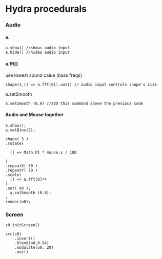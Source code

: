 # Hydra procedurals

### Audio

#### &#x20;a.

```
a.show() //shows audio input
a.hide() //hides audio input
```

#### a.fft\[]

use lowest sound calue (bass freqs)

```
shape(3,() => a.fft[0]).out() // audio input controls shape's size
```

a.setSmooth

```
a.setSmooth (0.9) //add this command above the previous code
```

#### Audio and Mouse together

```
a.show();
a.setBins(3);

shape( 3 )
.rotate(

  () => Math.PI * mouse.x / 180

)
.repeatX( 30 )
.repeatY( 30 )
.scale(
  () => a.fft[0]*4
)
.out( o0 );
  a.setSmooth (0.9);
;
render(o0);
```

### Screen

```
s0.initScreen()

src(s0)
    .invert()
    .blend(o0,0.94)
    .modulate(o0, 20)
    .out()
```
